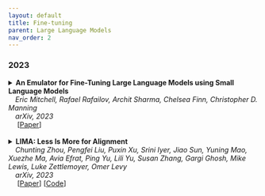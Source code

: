 ```yaml
---
layout: default
title: Fine-tuning 
parent: Large Language Models
nav_order: 2
---
```


### 2023
<details><summary><b>An Emulator for Fine-Tuning Large Language Models using Small Language Models</b> <br>
&emsp;<i>Eric Mitchell, Rafael Rafailov, Archit Sharma, Chelsea Finn, Christopher D. Manning</i><br>
&emsp;<i>arXiv, 2023</i>
<br>&emsp;
[<a target="_blank" rel="noopener noreferrer" href="https://arxiv.org/abs/2310.12962">Paper</a>]
<br><br></summary>

<blockquote> <b>Abstract:</b> Widely used language models (LMs) are typically built by scaling up a two-stage training pipeline: a pre-training stage that uses a very large, diverse dataset of text and a fine-tuning (sometimes, 'alignment') stage that uses targeted examples or other specifications of desired behaviors. While it has been hypothesized that knowledge and skills come from pre-training, and fine-tuning mostly filters this knowledge and skillset, this intuition has not been extensively tested. To aid in doing so, we introduce a novel technique for decoupling the knowledge and skills gained in these two stages, enabling a direct answer to the question, "What would happen if we combined the knowledge learned by a large model during pre-training with the knowledge learned by a small model during fine-tuning (or vice versa)?" Using an RL-based framework derived from recent developments in learning from human preferences, we introduce emulated fine-tuning (EFT), a principled and practical method for sampling from a distribution that approximates (or 'emulates') the result of pre-training and fine-tuning at different scales. Our experiments with EFT show that scaling up fine-tuning tends to improve helpfulness, while scaling up pre-training tends to improve factuality. Beyond decoupling scale, we show that EFT enables test-time adjustment of competing behavioral traits like helpfulness and harmlessness without additional training. Finally, a special case of emulated fine-tuning, which we call LM up-scaling, avoids resource-intensive fine-tuning of large pre-trained models by ensembling them with small fine-tuned models, essentially emulating the result of fine-tuning the large pre-trained model. Up-scaling consistently improves helpfulness and factuality of instruction-following models in the Llama, Llama-2, and Falcon families, without additional hyperparameters or training.
<br><br>

<!--
<details><summary><b>Notes</b></summary>TEXT
<br><br></details>
-->

<details><summary><b>Bibtex</b></summary>
{% raw %}
<pre><code> @article{mitchell2023emulator,
  title={An Emulator for Fine-Tuning Large Language Models using Small Language Models},
  author={Mitchell, Eric and Rafailov, Rafael and Sharma, Archit and Finn, Chelsea and Manning, Christopher D},
  journal={arXiv preprint arXiv:2310.12962},
  year={2023}
}</code></pre>
{% endraw %}
</details>

</blockquote></details>

<details><summary><b>LIMA: Less Is More for Alignment</b> 
<br>
&emsp;<i>Chunting Zhou, Pengfei Liu, Puxin Xu, Srini Iyer, Jiao Sun, Yuning Mao, Xuezhe Ma, Avia Efrat, Ping Yu, Lili Yu, Susan Zhang, Gargi Ghosh, Mike Lewis, Luke Zettlemoyer, Omer Levy</i>
<br>
&emsp;<i>arXiv, 2023</i>
<br>&emsp;
[<a target="_blank" rel="noopener noreferrer" href="https://arxiv.org/abs/2305.11206">Paper</a>]
[<a target="_blank" rel="noopener noreferrer" href="">Code</a>]
<br>
<br>
</summary>
  <blockquote> <b>Abstract:</b> Large language models are trained in two stages: (1) unsupervised pretraining from raw text, to learn general-purpose representations, and (2) large scale instruction tuning and reinforcement learning, to better align to end tasks and user preferences. We measure the relative importance of these two stages by training LIMA, a 65B parameter LLaMa language model fine-tuned with the standard supervised loss on only 1,000 carefully curated prompts and responses, without any reinforcement learning or human preference modeling. LIMA demonstrates remarkably strong performance, learning to follow specific response formats from only a handful of examples in the training data, including complex queries that range from planning trip itineraries to speculating about alternate history. Moreover, the model tends to generalize well to unseen tasks that did not appear in the training data. In a controlled human study, responses from LIMA are either equivalent or strictly preferred to GPT-4 in 43% of cases; this statistic is as high as 58% when compared to Bard and 65% versus DaVinci003, which was trained with human feedback. Taken together, these results strongly suggest that almost all knowledge in large language models is learned during pretraining, and only limited instruction tuning data is necessary to teach models to produce high quality output.
<br><br>

<!--
<details><summary><b>Notes</b></summary>TEXT
<br><br></details>
-->

<details><summary><b>Bibtex</b></summary>
{% raw %}
<pre><code> @article{zhou2023lima,
  title={Lima: Less is more for alignment},
  author={Zhou, Chunting and Liu, Pengfei and Xu, Puxin and Iyer, Srini and Sun, Jiao and Mao, Yuning and Ma, Xuezhe and Efrat, Avia and Yu, Ping and Yu, Lili and others},
  journal={arXiv preprint arXiv:2305.11206},
  year={2023}
}
</code></pre>
{% endraw %}
</details>
</blockquote>
</details>
